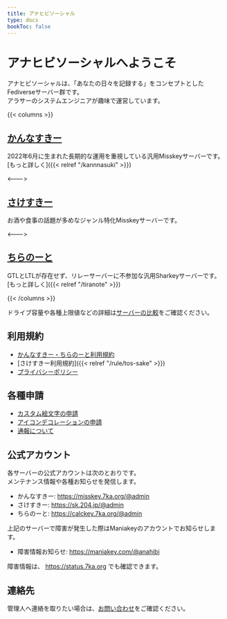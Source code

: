 ```yaml
---
title: アナヒビソーシャル
type: docs
bookToc: false
---
```


# アナヒビソーシャルへようこそ

アナヒビソーシャルは、「あなたの日々を記録する」をコンセプトとしたFediverseサーバー群です。  
アラサーのシステムエンジニアが趣味で運営しています。

{{< columns >}}
## [かんなすきー](https://misskey.7ka.org/)

2022年6月に生まれた長期的な運用を重視している汎用Misskeyサーバーです。  
[もっと詳しく]({{< relref "/kannnasuki" >}})  

<--->

## [さけすきー](https://sk.204.jp/)

お酒や食事の話題が多めなジャンル特化Misskeyサーバーです。

<--->

## [ちらのーと](http://calckey.7ka.org/)

GTLとLTLが存在せず、リレーサーバーに不参加な汎用Sharkeyサーバーです。  
[もっと詳しく]({{< relref "/tiranote" >}})  

{{< /columns >}}

ドライブ容量や各種上限値などの詳細は[サーバーの比較](/server-list)をご確認ください。

## 利用規約

- [かんなすきー・ちらのーと利用規約](/rule)
- [さけすきー利用規約]({{< relref "/rule/tos-sake" >}})
- [プライバシーポリシー](/privacy)

## 各種申請

- [カスタム絵文字の申請](/procedure/emoji)
- [アイコンデコレーションの申請](/procedure/icon-deco)
- [通報について](/procedure/report)

## 公式アカウント

各サーバーの公式アカウントは次のとおりです。  
メンテナンス情報や各種お知らせを発信します。

- かんなすきー: https://misskey.7ka.org/@admin
- さけすきー: https://sk.204.jp/@admin
- ちらのーと: https://calckey.7ka.org/@admin

上記のサーバーで障害が発生した際はManiakeyのアカウントでお知らせします。

- 障害情報お知らせ: https://maniakey.com/@anahibi

障害情報は、 https://status.7ka.org でも確認できます。


## 連絡先

管理人へ連絡を取りたい場合は、[お問い合わせ](/contact)をご確認ください。